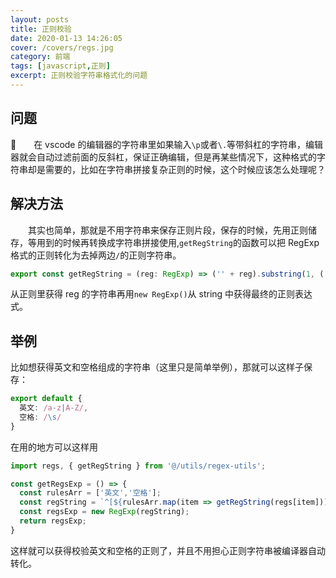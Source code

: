 ```yaml
---
layout: posts
title: 正则校验
date: 2020-01-13 14:26:05
cover: /covers/regs.jpg
category: 前端
tags: [javascript,正则]
excerpt: 正则校验字符串格式化的问题
---
```


## 问题

&emsp;&emsp;在 vscode 的编辑器的字符串里如果输入`\p`或者`\.`等带斜杠的字符串，编辑器就会自动过滤前面的反斜杠，保证正确编辑，但是再某些情况下，这种格式的字符串却是需要的，比如在字符串拼接复杂正则的时候，这个时候应该怎么处理呢？

## 解决方法

&emsp;&emsp;其实也简单，那就是不用字符串来保存正则片段，保存的时候，先用正则储存，等用到的时候再转换成字符串拼接使用,`getRegString`的函数可以把 RegExp 格式的正则转化为去掉两边`/`的正则字符串。

```typeScript
export const getRegString = (reg: RegExp) => ('' + reg).substring(1, ('' + reg).length - 1);

```

从正则里获得 reg 的字符串再用`new RegExp()`从 string 中获得最终的正则表达式。

## 举例

比如想获得英文和空格组成的字符串（这里只是简单举例），那就可以这样子保存：

```typeScript
export default {
  英文: /a-z|A-Z/,
  空格: /\s/
}
```

在用的地方可以这样用

```typeScript
import regs, { getRegString } from '@/utils/regex-utils';

const getRegsExp = () => {
  const rulesArr = ['英文','空格'];
  const regString = `^[${rulesArr.map(item => getRegString(regs[item])).join('|')}]*$`;
  const regsExp = new RegExp(regString);
  return regsExp;
}
```

这样就可以获得校验英文和空格的正则了，并且不用担心正则字符串被编译器自动转化。
